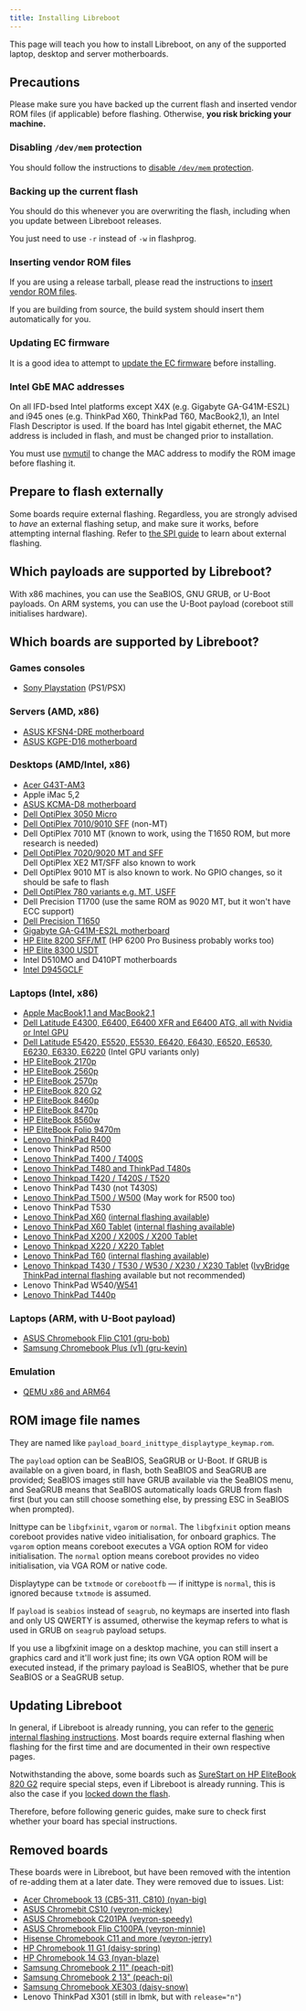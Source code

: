 ```yaml
---
title: Installing Libreboot
---
```


This page will teach you how to install Libreboot, on any of the supported
laptop, desktop and server motherboards.

## Precautions

Please make sure you have backed up the current flash and inserted vendor ROM
files (if applicable) before flashing. Otherwise, **you risk bricking your
machine.**

### Disabling `/dev/mem` protection

You should follow the instructions to [disable `/dev/mem` protection](devmem/).

### Backing up the current flash

You should do this whenever you are overwriting the flash, including when you
update between Libreboot releases.

You just need to use `-r` instead of `-w` in flashprog.

### Inserting vendor ROM files

If you are using a release tarball, please read the instructions to [insert
vendor ROM files](../insert_vendor_files/).

If you are building from source, the build system should insert them
automatically for you.

### Updating EC firmware

It is a good idea to attempt to [update the EC firmware](../ecupdate/) before
installing.

### Intel GbE MAC addresses

On all IFD-bsed Intel platforms except X4X (e.g. Gigabyte GA-G41M-ES2L) and
i945 ones (e.g. ThinkPad X60, ThinkPad T60, MacBook2,1), an Intel Flash
Descriptor is used. If the board has Intel gigabit ethernet, the MAC address is
included in flash, and must be changed prior to installation.

You must use [nvmutil](nvmutil) to change the MAC address to modify the ROM
image before flashing it.

## Prepare to flash externally

Some boards require external flashing. Regardless, you are strongly advised to
*have* an external flashing setup, and make sure it works, before attempting
internal flashing. Refer to [the SPI guide](spi/) to learn about external
flashing.

## Which payloads are supported by Libreboot?

With x86 machines, you can use the SeaBIOS, GNU GRUB, or U-Boot payloads. On
ARM systems, you can use the U-Boot payload (coreboot still initialises
hardware).

## Which boards are supported by Libreboot?

### Games consoles

-   [Sony Playstation](playstation) (PS1/PSX)

### Servers (AMD, x86)

-   [ASUS KFSN4-DRE motherboard](kfsn4-dre)
-   [ASUS KGPE-D16 motherboard](kgpe-d16)

### Desktops (AMD/Intel, x86)

-   [Acer G43T-AM3](acer_g43t-am3)
-   Apple iMac 5,2
-   [ASUS KCMA-D8 motherboard](kcma-d8)
-   [Dell OptiPlex 3050 Micro](dell3050)
-   [Dell OptiPlex 7010/9010 SFF](dell7010) (non-MT)
-   Dell OptiPlex 7010 MT (known to work, using the T1650 ROM, but more research is needed)
-   [Dell OptiPlex 7020/9020 MT and SFF](dell9020)\
    Dell OptiPlex XE2 MT/SFF also known to work
-   Dell OptiPlex 9010 MT is also known to work. No GPIO changes, so it should be safe to flash
-   [Dell OptiPlex 780 variants e.g. MT, USFF](dell780)
-   Dell Precision T1700 (use the same ROM as 9020 MT, but it won't have ECC support)
-   [Dell Precision T1650](t1650)
-   [Gigabyte GA-G41M-ES2L motherboard](ga-g41m-es2l)
-   [HP Elite 8200 SFF/MT](hp8200sff) (HP 6200 Pro Business probably works too)
-   [HP Elite 8300 USDT](hp8300usdt)
-   Intel D510MO and D410PT motherboards
-   [Intel D945GCLF](d945gclf)

### Laptops (Intel, x86)

-   [Apple MacBook1,1 and MacBook2,1](macbook21)
-   [Dell Latitude E4300, E6400, E6400 XFR and E6400 ATG, all with Nvidia or Intel GPU](latitude)
-   [Dell Latitude E5420, E5520, E5530, E6420, E6430, E6520, E6530, E6230, E6330, E6220](latitude) (Intel GPU variants only)
-   [HP EliteBook 2170p](hp2170p)
-   [HP EliteBook 2560p](hp2560p)
-   [HP EliteBook 2570p](hp2570p)
-   [HP EliteBook 820 G2](hp820g2)
-   [HP EliteBook 8460p](hp8460p)
-   [HP EliteBook 8470p](hp8470p)
-   [HP EliteBook 8560w](hp8560w)
-   [HP EliteBook Folio 9470m](hp9470m)
-   [Lenovo ThinkPad R400](r400)
-   Lenovo ThinkPad R500
-   [Lenovo ThinkPad T400 / T400S](t400)
-   [Lenovo ThinkPad T480 and ThinkPad T480s](t480)
-   [Lenovo Thinkpad T420 / T420S / T520](t420_external)
-   Lenovo ThinkPad T430 (not T430S)
-   [Lenovo ThinkPad T500 / W500](t500) (May work for R500 too)
-   Lenovo ThinkPad T530
-   [Lenovo ThinkPad X60](x60_unbrick) ([internal flashing available](xt60_internal/))
-   [Lenovo ThinkPad X60 Tablet](x60tablet_unbrick) ([internal flashing available](xt60_internal/))
-   [Lenovo ThinkPad X200 / X200S / X200 Tablet](x200)
-   [Lenovo Thinkpad X220 / X220 Tablet](x220)
-   [Lenovo ThinkPad T60](t60_unbrick) ([internal flashing available](xt60_internal/))
-   [Lenovo Thinkpad T430 / T530 / W530 / X230 / X230 Tablet](x230_external) ([IvyBridge ThinkPad internal flashing](ivy_internal) available but not recommended)
-   Lenovo ThinkPad W540/[W541](w541_external)
-   [Lenovo ThinkPad T440p](t440p_external)

### Laptops (ARM, with U-Boot payload)

-   [ASUS Chromebook Flip C101 (gru-bob)](chromebooks)
-   [Samsung Chromebook Plus (v1) (gru-kevin)](chromebooks)

### Emulation

-   [QEMU x86 and ARM64](../misc/emulation)

## ROM image file names

They are named like `payload_board_inittype_displaytype_keymap.rom`.

The `payload` option can be SeaBIOS, SeaGRUB or U-Boot. If GRUB is available on
a given board, in flash, both SeaBIOS and SeaGRUB are provided; SeaBIOS images
still have GRUB available via the SeaBIOS menu, and SeaGRUB means that SeaBIOS
automatically loads GRUB from flash first (but you can still choose something
else, by pressing ESC in SeaBIOS when prompted).

Inittype can be `libgfxinit`, `vgarom` or `normal`. The `libgfxinit` option
means coreboot provides native video initialisation, for onboard graphics. The
`vgarom` option means coreboot executes a VGA option ROM for video
initialisation. The `normal` option means coreboot provides no video
initialisation, via VGA ROM or native code.

Displaytype can be `txtmode` or `corebootfb` &mdash; if inittype is `normal`,
this is ignored because `txtmode` is assumed.

If `payload` is `seabios` instead of `seagrub`, no keymaps are inserted into
flash and only US QWERTY is assumed, otherwise the keymap refers to what is
used in GRUB on `seagrub` payload setups.

If you use a libgfxinit image on a desktop machine, you can still insert a
graphics card and it'll work just fine; its own VGA option ROM will be executed
instead, if the primary payload is SeaBIOS, whether that be pure SeaBIOS or a
SeaGRUB setup.

## Updating Libreboot

In general, if Libreboot is already running, you can refer to the [generic
internal flashing instructions](generic_internal/). Most boards require
external flashing when flashing for the first time and are documented in their
own respective pages.

Notwithstanding the above, some boards such as [SureStart on HP EliteBook 820
G2](hp820g2) require special steps, even if Libreboot is already running. This
is also the case if you [locked down the flash](../linux/grub_hardening).

Therefore, before following generic guides, make sure to check first whether
your board has special instructions.

## Removed boards

These boards were in Libreboot, but have been removed with the intention of
re-adding them at a later date. They were removed due to issues. List:

-   [Acer Chromebook 13 (CB5-311, C810) (nyan-big)](chromebooks)
-   [ASUS Chromebit CS10 (veyron-mickey)](chromebooks)
-   [ASUS Chromebook C201PA (veyron-speedy)](c201)
-   [ASUS Chromebook Flip C100PA (veyron-minnie)](chromebooks)
-   [Hisense Chromebook C11 and more (veyron-jerry)](chromebooks)
-   [HP Chromebook 11 G1 (daisy-spring)](chromebooks)
-   [HP Chromebook 14 G3 (nyan-blaze)](chromebooks)
-   [Samsung Chromebook 2 11" (peach-pit)](chromebooks)
-   [Samsung Chromebook 2 13" (peach-pi)](chromebooks)
-   [Samsung Chromebook XE303 (daisy-snow)](chromebooks)
-   Lenovo ThinkPad X301 (still in lbmk, but with `release="n"`)
